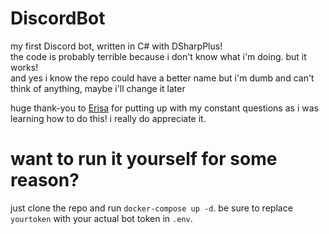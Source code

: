 # DiscordBot
my first Discord bot, written in C# with DSharpPlus!  
the code is probably terrible because i don't know what i'm doing. but it works!  
and yes i know the repo could have a better name but i'm dumb and can't think of anything, maybe i'll change it later

huge thank-you to [Erisa](https://github.com/Erisa) for putting up with my constant questions as i was learning how to do this! i really do appreciate it.

# want to run it yourself for some reason?
just clone the repo and run `docker-compose up -d`. be sure to replace `yourtoken` with your actual bot token in `.env`.
